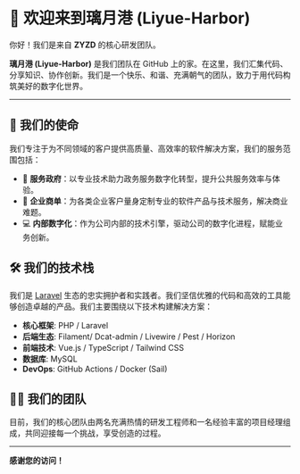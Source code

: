 # 👋 欢迎来到璃月港 (Liyue-Harbor)

你好！我们是来自 **ZYZD** 的核心研发团队。

**璃月港 (Liyue-Harbor)** 是我们团队在 GitHub 上的家。在这里，我们汇集代码、分享知识、协作创新。我们是一个快乐、和谐、充满朝气的团队，致力于用代码构筑美好的数字化世界。

---

## 🚀 我们的使命

我们专注于为不同领域的客户提供高质量、高效率的软件解决方案，我们的服务范围包括：

* 🏢 **服务政府**：以专业技术助力政务服务数字化转型，提升公共服务效率与体验。
* 💼 **企业商单**：为各类企业客户量身定制专业的软件产品与技术服务，解决商业难题。
* 💻 **内部数字化**：作为公司内部的技术引擎，驱动公司的数字化进程，赋能业务创新。

## 🛠️ 我们的技术栈

我们是 [Laravel](https://laravel.com/) 生态的忠实拥护者和实践者。我们坚信优雅的代码和高效的工具能够创造卓越的产品。我们主要围绕以下技术构建解决方案：

* **核心框架**: PHP / Laravel
* **后端生态**: Filament/ Dcat-admin / Livewire / Pest / Horizon
* **前端技术**: Vue.js / TypeScript / Tailwind CSS
* **数据库**: MySQL
* **DevOps**: GitHub Actions / Docker (Sail)

## 👨‍💻 我们的团队

目前，我们的核心团队由两名充满热情的研发工程师和一名经验丰富的项目经理组成，共同迎接每一个挑战，享受创造的过程。

---

**感谢您的访问！**
